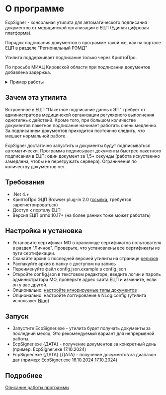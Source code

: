 ﻿# О программе
EcpSigner - консольная утилита для автоматического подписания документов от медицинской организации в ЕЦП (Единая цифровая платформа).

Порядок подписания документов в программе такой же, как на портале ЕЦП в разделе "Региональный РЭМД"

Утилита поддерживает подписание только через КриптоПро.

По просьбе МИАЦ Кировской области при подписании документов добавлена задержка.
<details>
  <summary>Пример работы</summary>
  Запуск без параметров:

  ![Пример работы](img/console_output.png)

  Программа взяла месяц с текущего дня, получила 155 документов, выбрала те, которые нужно подписывать (4 документа), нашла у пользователя сертификат и подписала 3 документа. Через 15 минут все действия были повторены, и были подписаны ещё 13 документов. При подписании 1 документа была получена ошибка, в следующих попытках подписания программа будет его игнорировать.
</details>

## Зачем эта утилита
Встроенное в ЕЦП "Пакетное подписание данных ЭП" требует от администратора медицинской организации регулярного выполнения однотипных действий. Кроме того, при большом количестве документов пакетное подписание начинает работать очень медленно. За подписанием документов приходится постоянно следить, что мешает нормальной работе.

EcpSigner достаточно запустить и документы будут подписываться автоматически. Программа подписывает документы быстрее пакетного подписания в ЕЦП: один документ за 1,5+ секунды (работа искуственно замедлена, чтобы не перегружать сервера). Ограничения по количеству документов нет.

## Требования
* .Net 4.+
* КриптоПро ЭЦП Browser plug-in 2.0 ([ссылка](https://cryptopro.ru/products/cades/downloads), требуется зарегистрироваться)
* Доступ к порталу ЕЦП
* Версия ЕЦП prmd.10.17+ (на более ранних тоже может работать)

## Настройка и установка
* Установите сертификат МО в хранилище сертификатов пользователя в раздел "Личное". Проверьте, что установлены все сертификаты из пути сертификации.
* Скачайте архив с последней версией утилиты на странице [релизов](https://github.com/alkrev/EcpSigner/releases)
* Распакуйте архив в папку с доступом на запись
* Переименуйте файл config.json.example в config.json
* Откройте config.json в текстовом редакторе, введите логин и пароль администратора МО, проверьте адрес сайта ЕЦП и измените, если он у вас другой.
* Опционально: [настройте игнорируемые типы документов](https://github.com/alkrev/EcpSigner/wiki/%D0%9D%D0%B0%D1%81%D1%82%D1%80%D0%BE%D0%B9%D0%BA%D0%B0-%D0%B8%D0%B3%D0%BD%D0%BE%D1%80%D0%B8%D1%80%D1%83%D0%B5%D0%BC%D1%8B%D1%85-%D1%82%D0%B8%D0%BF%D0%BE%D0%B2-%D0%B4%D0%BE%D0%BA%D1%83%D0%BC%D0%B5%D0%BD%D1%82%D0%BE%D0%B2)
* Опционально: настройте логгирование в NLog.config (утилита использует [Nlog](https://nlog-project.org/))

## Запуск
* Запустите EcpSigner.exe - утилита будет получать документы за последний месяц. Это рекомендуемый вариант для непрерывной работы.
* EcpSigner.exe {ДАТА} - получение документов за конкретный день (пример: EcpSigner.exe 17.10.2024)
* EcpSigner.exe {ДАТА} {ДАТА} - получение документов за диапазон дат (пример: EcpSigner.exe 16.10.2024 17.10.2024)

## Подробнее
[Описание работы программы](https://github.com/alkrev/EcpSigner/wiki#description)
